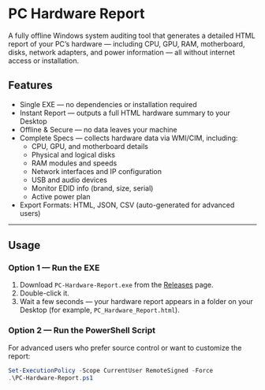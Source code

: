# PC Hardware Report

A fully offline Windows system auditing tool that generates a detailed HTML report of your PC’s hardware — including CPU, GPU, RAM, motherboard, disks, network adapters, and power information — all without internet access or installation.

## Features

- Single EXE — no dependencies or installation required  
- Instant Report — outputs a full HTML hardware summary to your Desktop  
- Offline & Secure — no data leaves your machine  
- Complete Specs — collects hardware data via WMI/CIM, including:
  - CPU, GPU, and motherboard details  
  - Physical and logical disks  
  - RAM modules and speeds  
  - Network interfaces and IP configuration  
  - USB and audio devices  
  - Monitor EDID info (brand, size, serial)  
  - Active power plan  
- Export Formats: HTML, JSON, CSV (auto-generated for advanced users)

---

## Usage

### Option 1 — Run the EXE
1. Download `PC-Hardware-Report.exe` from the [Releases](../../releases) page.  
2. Double-click it.  
3. Wait a few seconds — your hardware report appears in a folder on your Desktop (for example, `PC_Hardware_Report.html`).

### Option 2 — Run the PowerShell Script
For advanced users who prefer source control or want to customize the report:
```powershell
Set-ExecutionPolicy -Scope CurrentUser RemoteSigned -Force
.\PC-Hardware-Report.ps1
